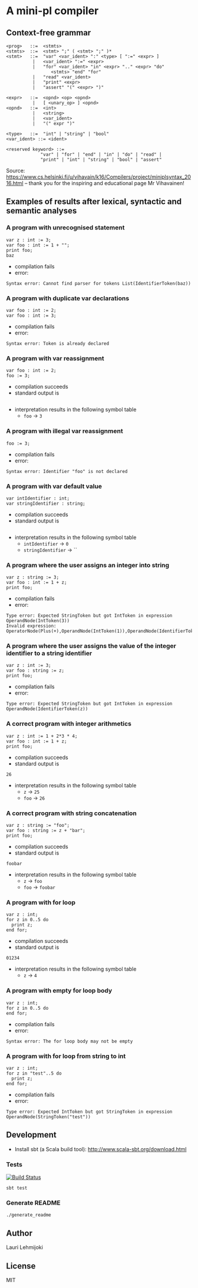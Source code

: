 
# A mini-pl compiler

## Context-free grammar

```
<prog>   ::=  <stmts>
<stmts>  ::=  <stmt> ";" ( <stmt> ";" )*
<stmt>   ::=  "var" <var_ident> ":" <type> [ ":=" <expr> ]
          |   <var_ident> ":=" <expr>
          |   "for" <var_ident> "in" <expr> ".." <expr> "do"
                 <stmts> "end" "for"
          |   "read" <var_ident>
          |   "print" <expr>
          |   "assert" "(" <expr> ")"

<expr>   ::=  <opnd> <op> <opnd>
          |   [ <unary_op> ] <opnd>
<opnd>   ::=  <int>
          |   <string>
          |   <var_ident>
          |   "(" expr ")"

<type>   ::=  "int" | "string" | "bool"
<var_ident> ::= <ident>

<reserved keyword> ::=
             "var" | "for" | "end" | "in" | "do" | "read" |
             "print" | "int" | "string" | "bool" | "assert"
```

Source: https://www.cs.helsinki.fi/u/vihavain/k16/Compilers/project/miniplsyntax_2016.html – thank you for the inspiring and educational page Mr Vihavainen!

## Examples of results after lexical, syntactic and semantic analyses


### A program with unrecognised statement

```
var z : int := 3;
var foo : int := 1 + "";
print foo;
baz
```


* compilation fails
* error:
```
Syntax error: Cannot find parser for tokens List(IdentifierToken(baz))
```

### A program with duplicate var declarations

```
var foo : int := 2;
var foo : int := 3;
```


* compilation fails
* error:
```
Syntax error: Token is already declared
```

### A program with var reassignment

```
var foo : int := 2;
foo := 3;
```


* compilation succeeds
* standard output is

```

```

* interpretation results in the following symbol table
  * `foo` -> `3`

### A program with illegal var reassignment

```
foo := 3;
```


* compilation fails
* error:
```
Syntax error: Identifier "foo" is not declared
```

### A program with var default value

```
var intIdentifier : int;
var stringIdentifier : string;
```


* compilation succeeds
* standard output is

```

```

* interpretation results in the following symbol table
  * `intIdentifier` -> `0`
  * `stringIdentifier` -> ``

### A program where the user assigns an integer into string

```
var z : string := 3;
var foo : int := 1 + z;
print foo;
```


* compilation fails
* error:
```
Type error: Expected StringToken but got IntToken in expression OperandNode(IntToken(3))
Invalid expression: OperatorNode(Plus(+),OperandNode(IntToken(1)),OperandNode(IdentifierToken(z)))
```

### A program where the user assigns the value of the integer identifier to a string identifier

```
var z : int := 3;
var foo : string := z;
print foo;
```


* compilation fails
* error:
```
Type error: Expected StringToken but got IntToken in expression OperandNode(IdentifierToken(z))
```

### A correct program with integer arithmetics

```
var z : int := 1 + 2*3 * 4;
var foo : int := 1 + z;
print foo;
```


* compilation succeeds
* standard output is

```
26
```

* interpretation results in the following symbol table
  * `z` -> `25`
  * `foo` -> `26`

### A correct program with string concatenation

```
var z : string := "foo";
var foo : string := z + "bar";
print foo;
```


* compilation succeeds
* standard output is

```
foobar
```

* interpretation results in the following symbol table
  * `z` -> `foo`
  * `foo` -> `foobar`

### A program with for loop

```
var z : int;
for z in 0..5 do
  print z;
end for;
```


* compilation succeeds
* standard output is

```
01234
```

* interpretation results in the following symbol table
  * `z` -> `4`

### A program with empty for loop body

```
var z : int;
for z in 0..5 do
end for;
```


* compilation fails
* error:
```
Syntax error: The for loop body may not be empty
```

### A program with for loop from string to int

```
var z : int;
for z in "test"..5 do
  print z;
end for;
```


* compilation fails
* error:
```
Type error: Expected IntToken but got StringToken in expression OperandNode(StringToken("test"))
```


## Development

* Install sbt (a Scala build tool): http://www.scala-sbt.org/download.html

### Tests

[![Build Status](https://travis-ci.org/laurilehmijoki/mini-pl.svg?branch=master)](https://travis-ci.org/laurilehmijoki/mini-pl)

```
sbt test
```

### Generate README

`./generate_readme`

## Author

Lauri Lehmijoki

## License

MIT

